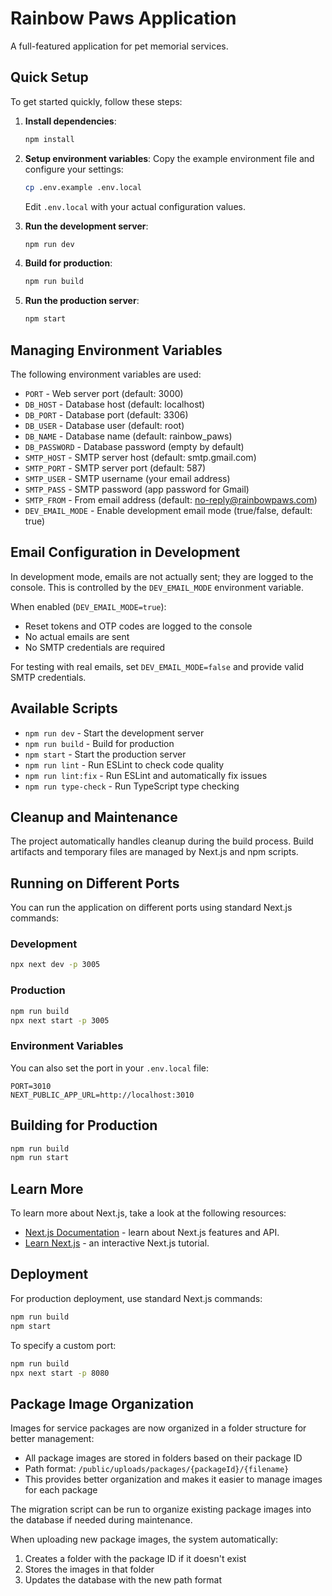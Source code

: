 # Rainbow Paws Application

A full-featured application for pet memorial services.

## Quick Setup

To get started quickly, follow these steps:

1. **Install dependencies**:
   ```bash
   npm install
   ```

2. **Setup environment variables**:
   Copy the example environment file and configure your settings:
   ```bash
   cp .env.example .env.local
   ```
   Edit `.env.local` with your actual configuration values.

3. **Run the development server**:
   ```bash
   npm run dev
   ```

4. **Build for production**:
   ```bash
   npm run build
   ```

5. **Run the production server**:
   ```bash
   npm start
   ```

## Managing Environment Variables

The following environment variables are used:

- `PORT` - Web server port (default: 3000)
- `DB_HOST` - Database host (default: localhost)
- `DB_PORT` - Database port (default: 3306)
- `DB_USER` - Database user (default: root)
- `DB_NAME` - Database name (default: rainbow_paws)
- `DB_PASSWORD` - Database password (empty by default)
- `SMTP_HOST` - SMTP server host (default: smtp.gmail.com)
- `SMTP_PORT` - SMTP server port (default: 587)
- `SMTP_USER` - SMTP username (your email address)
- `SMTP_PASS` - SMTP password (app password for Gmail)
- `SMTP_FROM` - From email address (default: no-reply@rainbowpaws.com)
- `DEV_EMAIL_MODE` - Enable development email mode (true/false, default: true)

## Email Configuration in Development

In development mode, emails are not actually sent; they are logged to the console. This is controlled by the `DEV_EMAIL_MODE` environment variable.

When enabled (`DEV_EMAIL_MODE=true`):
- Reset tokens and OTP codes are logged to the console
- No actual emails are sent
- No SMTP credentials are required

For testing with real emails, set `DEV_EMAIL_MODE=false` and provide valid SMTP credentials.

## Available Scripts

- `npm run dev` - Start the development server
- `npm run build` - Build for production
- `npm start` - Start the production server
- `npm run lint` - Run ESLint to check code quality
- `npm run lint:fix` - Run ESLint and automatically fix issues
- `npm run type-check` - Run TypeScript type checking

## Cleanup and Maintenance

The project automatically handles cleanup during the build process. Build artifacts and temporary files are managed by Next.js and npm scripts.

## Running on Different Ports

You can run the application on different ports using standard Next.js commands:

### Development
```bash
npx next dev -p 3005
```

### Production
```bash
npm run build
npx next start -p 3005
```

### Environment Variables
You can also set the port in your `.env.local` file:
```
PORT=3010
NEXT_PUBLIC_APP_URL=http://localhost:3010
```

## Building for Production

```bash
npm run build
npm run start
```

## Learn More

To learn more about Next.js, take a look at the following resources:

- [Next.js Documentation](https://nextjs.org/docs) - learn about Next.js features and API.
- [Learn Next.js](https://nextjs.org/learn) - an interactive Next.js tutorial.

## Deployment

For production deployment, use standard Next.js commands:

```bash
npm run build
npm start
```

To specify a custom port:

```bash
npm run build
npx next start -p 8080
```

## Package Image Organization

Images for service packages are now organized in a folder structure for better management:

- All package images are stored in folders based on their package ID
- Path format: `/public/uploads/packages/{packageId}/{filename}`
- This provides better organization and makes it easier to manage images for each package

The migration script can be run to organize existing package images into the database if needed during maintenance.

When uploading new package images, the system automatically:
1. Creates a folder with the package ID if it doesn't exist
2. Stores the images in that folder
3. Updates the database with the new path format
